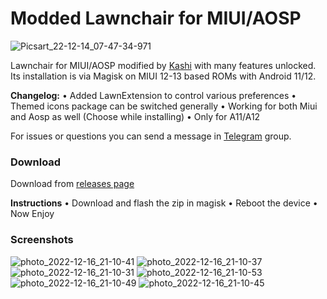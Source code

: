 # Modded Lawnchair for MIUI/AOSP
 
![Picsart_22-12-14_07-47-34-971](https://blankary.com/image/77a95b7f)

Lawnchair for MIUI/AOSP modified by [Kashi](https://t.me/kakashi1v1) with many features unlocked.
Its installation is via Magisk on MIUI 12-13 based ROMs with Android 11/12.

**Changelog:**
• Added LawnExtension to control various preferences 
• Themed icons package can be switched generally 
• Working for both Miui and Aosp as well (Choose while installing)
• Only for A11/A12

For issues or questions you can send a message in [Telegram](https://t.me/bootloop_discussion) group.


### Download

Download from [releases page](https://github.com/Mods-Center/Lawnchair_Mod/releases)


**Instructions**
• Download and flash the zip in magisk
• Reboot the device
• Now Enjoy

### Screenshots
![photo_2022-12-16_21-10-41](https://t.me/cringe_screenshots/102)
![photo_2022-12-16_21-10-37](https://t.me/cringe_screenshots/109)
![photo_2022-12-16_21-10-31](https://t.me/cringe_screenshots/111)
![photo_2022-12-16_21-10-53](https://t.me/cringe_screenshots/113)
![photo_2022-12-16_21-10-49](https://t.me/cringe_screenshots/114)
![photo_2022-12-16_21-10-45](https://t.me/cringe_screenshots/112)





